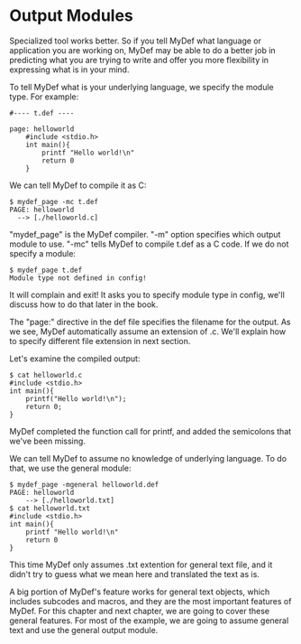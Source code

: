 # Output Modules

Specialized tool works better. So if you tell MyDef what language or application you are working on, MyDef may be able to do a better job in predicting what you are trying to write and offer you more flexibility in expressing what is in your mind.

To tell MyDef what is your underlying language, we specify the module type. For example:

```
#---- t.def ----

page: helloworld
    #include <stdio.h>
    int main(){
        printf "Hello world!\n"
        return 0
    }
```

We can tell MyDef to compile it as C:
```
$ mydef_page -mc t.def
PAGE: helloworld
  --> [./helloworld.c]
```

"mydef_page" is the MyDef compiler. "-m" option specifies which output module to use. "-mc" tells MyDef to compile t.def as a C code. If we do not specify a module:

```
$ mydef_page t.def
Module type not defined in config!
```
It will complain and exit! It asks you to specify module type in config, we'll discuss how to do that later in the book.

The "page:" directive in the def file specifies the filename for the output. As we see, MyDef automatically assume an extension of .c. We'll explain how to specify different file extension in next section.

Let's examine the compiled output:
```
$ cat helloworld.c
#include <stdio.h>
int main(){
    printf("Hello world!\n");
    return 0;
}
```
MyDef completed the function call for printf, and added the semicolons that we've been missing. 

We can tell MyDef to assume no knowledge of underlying language. To do that, we use the general module:

```
$ mydef_page -mgeneral helloworld.def
PAGE: helloworld
    --> [./helloworld.txt]
$ cat helloworld.txt
#include <stdio.h>
int main(){
    printf "Hello world!\n"
    return 0
}
```

This time MyDef only assumes .txt extention for general text file, and it didn't try to guess what we mean here and translated the text as is.

A big portion of MyDef's feature works for general text objects, which includes subcodes and macros, and they are the most important features of MyDef. For this chapter and next chapter, we are going to cover these general features. For most of the example, we are going to assume general text and use the general output module.
